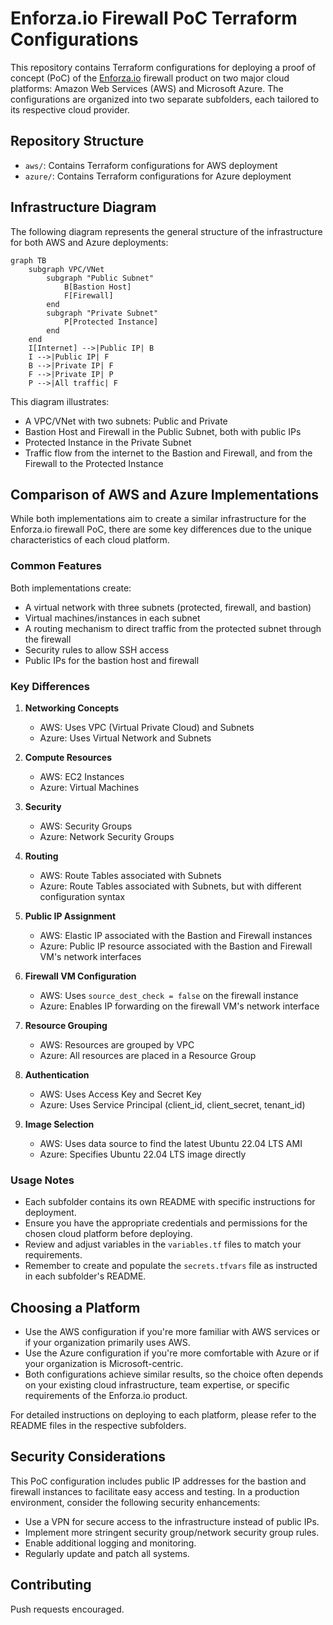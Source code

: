 # Enforza.io Firewall PoC Terraform Configurations

This repository contains Terraform configurations for deploying a proof of concept (PoC) of the [Enforza.io](https://www.Enforza.io "Enforza.io") firewall product on two major cloud platforms: Amazon Web Services (AWS) and Microsoft Azure. The configurations are organized into two separate subfolders, each tailored to its respective cloud provider.

## Repository Structure

- `aws/`: Contains Terraform configurations for AWS deployment
- `azure/`: Contains Terraform configurations for Azure deployment

## Infrastructure Diagram

The following diagram represents the general structure of the infrastructure for both AWS and Azure deployments:

```mermaid
graph TB
    subgraph VPC/VNet
        subgraph "Public Subnet"
            B[Bastion Host]
            F[Firewall]
        end
        subgraph "Private Subnet"
            P[Protected Instance]
        end
    end
    I[Internet] -->|Public IP| B
    I -->|Public IP| F
    B -->|Private IP| F
    F -->|Private IP| P
    P -->|All traffic| F
```

This diagram illustrates:
- A VPC/VNet with two subnets: Public and Private
- Bastion Host and Firewall in the Public Subnet, both with public IPs
- Protected Instance in the Private Subnet
- Traffic flow from the internet to the Bastion and Firewall, and from the Firewall to the Protected Instance

## Comparison of AWS and Azure Implementations

While both implementations aim to create a similar infrastructure for the Enforza.io firewall PoC, there are some key differences due to the unique characteristics of each cloud platform.

### Common Features

Both implementations create:
- A virtual network with three subnets (protected, firewall, and bastion)
- Virtual machines/instances in each subnet
- A routing mechanism to direct traffic from the protected subnet through the firewall
- Security rules to allow SSH access
- Public IPs for the bastion host and firewall

### Key Differences

1. **Networking Concepts**
   - AWS: Uses VPC (Virtual Private Cloud) and Subnets
   - Azure: Uses Virtual Network and Subnets

2. **Compute Resources**
   - AWS: EC2 Instances
   - Azure: Virtual Machines

3. **Security**
   - AWS: Security Groups
   - Azure: Network Security Groups

4. **Routing**
   - AWS: Route Tables associated with Subnets
   - Azure: Route Tables associated with Subnets, but with different configuration syntax

5. **Public IP Assignment**
   - AWS: Elastic IP associated with the Bastion and Firewall instances
   - Azure: Public IP resource associated with the Bastion and Firewall VM's network interfaces

6. **Firewall VM Configuration**
   - AWS: Uses `source_dest_check = false` on the firewall instance
   - Azure: Enables IP forwarding on the firewall VM's network interface

7. **Resource Grouping**
   - AWS: Resources are grouped by VPC
   - Azure: All resources are placed in a Resource Group

8. **Authentication**
   - AWS: Uses Access Key and Secret Key
   - Azure: Uses Service Principal (client_id, client_secret, tenant_id)

9. **Image Selection**
   - AWS: Uses data source to find the latest Ubuntu 22.04 LTS AMI
   - Azure: Specifies Ubuntu 22.04 LTS image directly

### Usage Notes

- Each subfolder contains its own README with specific instructions for deployment.
- Ensure you have the appropriate credentials and permissions for the chosen cloud platform before deploying.
- Review and adjust variables in the `variables.tf` files to match your requirements.
- Remember to create and populate the `secrets.tfvars` file as instructed in each subfolder's README.

## Choosing a Platform

- Use the AWS configuration if you're more familiar with AWS services or if your organization primarily uses AWS.
- Use the Azure configuration if you're more comfortable with Azure or if your organization is Microsoft-centric.
- Both configurations achieve similar results, so the choice often depends on your existing cloud infrastructure, team expertise, or specific requirements of the Enforza.io product.

For detailed instructions on deploying to each platform, please refer to the README files in the respective subfolders.

## Security Considerations

This PoC configuration includes public IP addresses for the bastion and firewall instances to facilitate easy access and testing. In a production environment, consider the following security enhancements:

- Use a VPN for secure access to the infrastructure instead of public IPs.
- Implement more stringent security group/network security group rules.
- Enable additional logging and monitoring.
- Regularly update and patch all systems.

## Contributing

Push requests encouraged.
